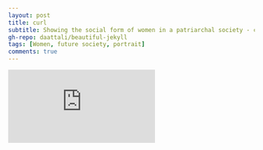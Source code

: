 ```yaml
---
layout: post
title: curl
subtitle: Showing the social form of women in a patriarchal society - curly, helpless, and coerced by male desires.
gh-repo: daattali/beautiful-jekyll
tags: [Women, future society, portrait]
comments: true
---
```


![pic](https://kexin-lee.github.io/assets/img/1.pdf)
